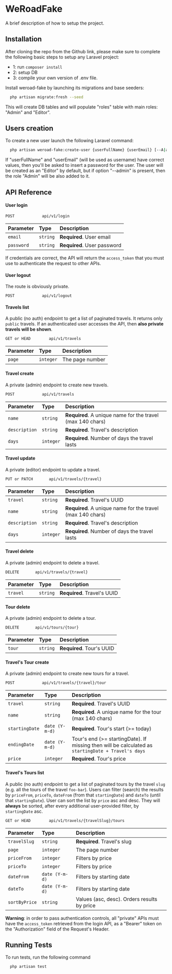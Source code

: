 # WeRoadFake

A brief description of how to setup the project.


## Installation

After cloning the repo from the Github link, please make sure to complete the following basic steps to setup any Laravel project:

- 1: run `composer install`
- 2: setup DB
- 3: compile your own version of .env file.

Install weroad-fake by launching its migrations and base seeders:

```bash
  php artisan migrate:fresh --seed
```
This will create DB tables and will populate "roles" table with main roles: "Admin" and "Editor".



## Users creation

To create a new user launch the following Laravel command:

```bash
  php artisan weroad-fake:create-user {userFullName} {userEmail} [--A|admin]
```

If "userFullName" and "userEmail" (will be used as username) have correct values, then you'll be asked to insert a password for the user.
The user will be created as an "Editor" by default, but if option "--admin" is present, then the role "Admin" will be also added to it.



## API Reference

#### User login

```http
POST            api/v1/login
```

| Parameter | Type     | Description                |
| :-------- | :------- | :------------------------- |
| `email` | `string` | **Required**. User email |
| `password` | `string` | **Required**. User password |

If credentials are correct, the API will return the `access_token` that you must use to authenticate the request to other APIs.

#### User logout

The route is obviously private.

```http
POST            api/v1/logout
```

#### Travels list

A public (no auth) endpoint to get a list of paginated travels. It returns only `public` travels.
If an authenticated user accesses the API, then **also private travels will be shown**.

```http
GET or HEAD        api/v1/travels
```

| Parameter | Type     | Description                |
| :-------- | :------- | :------------------------- |
| `page` | `integer` | The page number |

#### Travel create

A private (admin) endpoint to create new travels.

```http
POST            api/v1/travels
```

| Parameter | Type     | Description                |
| :-------- | :------- | :------------------------- |
| `name` | `string` | **Required**. A unique name for the travel (max 140 chars) |
| `description` | `string` | **Required**. Travel's description |
| `days` | `integer` | **Required**. Number of days the travel lasts |


#### Travel update

A private (editor) endpoint to update a travel.

```http
PUT or PATCH       api/v1/travels/{travel}
```

| Parameter | Type     | Description                |
| :-------- | :------- | :------------------------- |
| `travel` | `string` | **Required**. Travel's UUID |
| `name` | `string` | **Required**. A unique name for the travel (max 140 chars) |
| `description` | `string` | **Required**. Travel's description |
| `days` | `integer` | **Required**. Number of days the travel lasts |



#### Travel delete

A private (admin) endpoint to delete a travel.

```http
DELETE       api/v1/travels/{travel}
```

| Parameter | Type     | Description                |
| :-------- | :------- | :------------------------- |
| `travel` | `string` | **Required**. Travel's UUID |



#### Tour delete

A private (admin) endpoint to delete a tour.

```http
DELETE       api/v1/tours/{tour}
```

| Parameter | Type     | Description                |
| :-------- | :------- | :------------------------- |
| `tour` | `string` | **Required**. Tour's UUID |


#### Travel's Tour create

A private (admin) endpoint to create new tours for a travel.

```http
POST            api/v1/travels/{travel}/tour
```

| Parameter | Type     | Description                |
| :-------- | :------- | :------------------------- |
| `travel` | `string` | **Required**. Travel's UUID |
| `name` | `string` | **Required**. A unique name for the tour (max 140 chars) |
| `startingDate` | `date (Y-m-d)` | **Required**. Tour's start (>= today) |
| `endingDate` | `date (Y-m-d)` | Tour's end (>= startingDate). If missing then will be calculated as `startingDate + Travel's days` |
| `price` | `integer` | **Required**. Tour's price |


#### Travel's Tours list

A public (no auth) endpoint to get a list of paginated tours by the travel `slug` (e.g. all the tours of the travel `foo-bar`). Users can filter (search) the results by `priceFrom`, `priceTo`, `dateFrom` (from that `startingDate`) and `dateTo` (until that `startingDate`). User can sort the list by `price` asc and desc. They will **always** be sorted, after every additional user-provided filter, by `startingDate` asc.

```http
GET or HEAD        api/v1/travels/{travelSlug}/tours
```

| Parameter | Type     | Description                |
| :-------- | :------- | :------------------------- |
| `travelSlug` | `string` | **Required**. Travel's slug |
| `page` | `integer` | The page number |
| `priceFrom` | `integer` | Filters by price |
| `priceTo` | `integer` | Filters by price |
| `dateFrom` | `date (Y-m-d)` | Filters by starting date |
| `dateTo` | `date (Y-m-d)` | Filters by starting date |
| `sortByPrice` | `string` | Values (asc, desc). Orders results by price |


**Warning**: in order to pass authentication controls, all "private" APIs must have the `access_token` retrieved from the login API, as a "Bearer" token on the "Authorization" field of the Request's Header.


## Running Tests

To run tests, run the following command

```bash
  php artisan test
```

